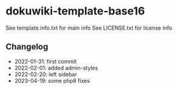 # dokuwiki-template-base16

See template.info.txt for main info
See LICENSE.txt for license info

## Changelog

* 2022-01-31: first commit
* 2022-02-01: added admin-styles
* 2022-02-20: left sidebar
* 2023-04-19: some php8 fixes
